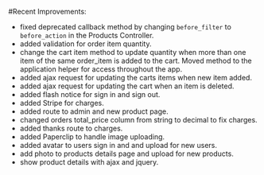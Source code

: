 #Recent Improvements:

* fixed deprecated callback method by changing `before_filter` to `before_action` in the Products Controller.
* added validation for order item quantity.
* change the cart item method to update quantity when more than one item of the same order_item is added to the cart. Moved method to the application helper for access throughout the app.
* added ajax request for updating the carts items when new item added.
* added ajax request for updating the cart when an item is deleted.
* added flash notice for sign in and sign out.
* added Stripe for charges.
* added route to admin and new product page.
* changed orders total_price column from string to decimal to fix charges.
* added thanks route to charges.
* added Paperclip to handle image uploading.
* added avatar to users sign in and and upload for new users.
* add photo to products details page and upload for new products.
* show product details with ajax and jquery.
